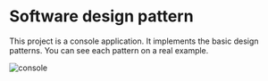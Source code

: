 # Software design pattern
This project is a console application. It implements the basic design patterns. You can see each pattern on a real example.

![console](https://cloud.githubusercontent.com/assets/23377363/24291959/3a486302-109c-11e7-9b7d-2eafa53971c0.PNG)
